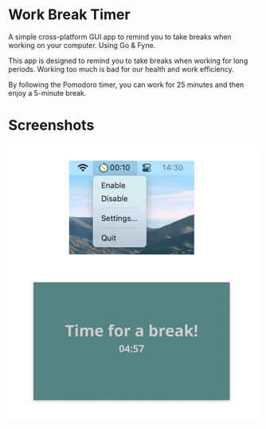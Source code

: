 # Work Break Timer

A simple cross-platform GUI app to remind you to take breaks when working on your computer. Using Go & Fyne.

This app is designed to remind you to take breaks when working for long periods. Working too much is bad for our health and work efficiency.

By following the Pomodoro timer, you can work for 25 minutes and then enjoy a 5-minute break.


# Screenshots

![](./screenshot.png)
